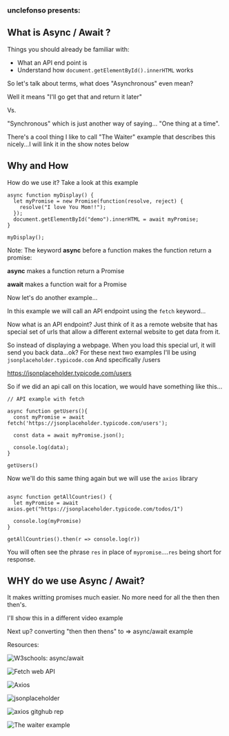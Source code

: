 ### unclefonso presents:
## What is Async / Await ?


Things you should already be familiar with:

- What an API end point is
- Understand how `document.getElementById().innerHTML` works



So let's talk about terms, what does "Asynchronous" even mean?

Well it means "I'll go get that and return it later"

Vs.

"Synchronous" which is just another way of saying... 
"One thing at a time".

There's a cool thing I like to call "The Waiter" example that describes this nicely...I will link it in the show notes below


## Why and How

How do we use it? Take a look at this example

```
async function myDisplay() {
  let myPromise = new Promise(function(resolve, reject) {
    resolve("I love You Mom!!");
  });
  document.getElementById("demo").innerHTML = await myPromise;
}

myDisplay();
```
Note: The keyword **async** before a function makes the function return a promise:

**async** makes a function return a Promise

**await** makes a function wait for a Promise

Now let's do another example...

In this example we will call an API endpoint using the `fetch` keyword...

Now what is an API endpoint? Just think of it as a remote website that has special set of urls  that allow a different external website to get data from it.

So instead of displaying a webpage. 
When you load this special url, it will send you back data...ok?
For these next two examples I'll be using `jsonplaceholder.typicode.com`
And specifically /users

https://jsonplaceholder.typicode.com/users

So if we did an api call on this location, we would have something like this...
```
// API example with fetch

async function getUsers(){
  const myPromise = await fetch('https://jsonplaceholder.typicode.com/users');

  const data = await myPromise.json();

  console.log(data);
}

getUsers()
```


Now we'll do this same thing again but we will use the `axios` library

```

async function getAllCountries() {
  let myPromise = await axios.get("https://jsonplaceholder.typicode.com/todos/1")

  console.log(myPromise)
}

getAllCountries().then(r => console.log(r))
```

You will often see the phrase `res` in place of `mypromise`....`res` being short for response.


## WHY do we use Async / Await?

It makes writting promises much easier. No more need for all the then then then's.

I'll show this in a different video example

Next up?  converting "then then thens" to => async/await example

Resources:

![W3schools: async/await](https://www.w3schools.com/Js/js_async.asp)

![Fetch web API](https://developer.mozilla.org/en-US/docs/Web/API/Fetch_API)

![Axios](https://axios-http.com/docs/intro)

![jsonplaceholder](https://jsonplaceholder.typicode.com/)

![axios gitghub rep](https://github.com/axios/axios)

![The waiter example](https://www.youtube.com/watch?v=EI7sN1dDwcY&list=PL2xU474uH-c6upi3bgGSVSaxtAfW1gTo8&index=15&t=4s)
